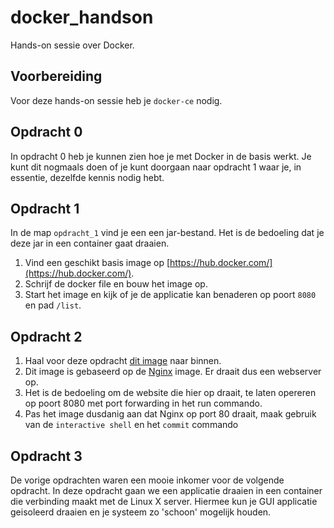 # docker_handson
Hands-on sessie over Docker. 

## Voorbereiding
Voor deze hands-on sessie heb je `docker-ce` nodig.

## Opdracht 0
In opdracht 0 heb je kunnen zien hoe je met Docker in de basis werkt. Je kunt dit nogmaals doen of je kunt doorgaan naar opdracht 1 waar je, in essentie, dezelfde kennis nodig hebt.

## Opdracht 1
In de map `opdracht_1` vind je een een jar-bestand. Het is de bedoeling dat je deze jar in een container gaat draaien.

1. Vind een geschikt basis image op [https://hub.docker.com/](https://hub.docker.com/).
2. Schrijf de docker file en bouw het image op.
3. Start het image en kijk of je de applicatie kan benaderen op poort `8080` en pad `/list`.

## Opdracht 2

1. Haal voor deze opdracht [dit image](https://hub.docker.com/r/xanvier/secret/) naar binnen.
2. Dit image is gebaseerd op de [Nginx](https://hub.docker.com/_/nginx/) image. Er draait dus een webserver op.
3. Het is de bedoeling om de website die hier op draait, te laten opereren op poort 8080 met port forwarding in het run commando.
4. Pas het image dusdanig aan dat Nginx op port 80 draait, maak gebruik van de `interactive shell` en het `commit` commando

## Opdracht 3

De vorige opdrachten waren een mooie inkomer voor de volgende opdracht. In deze opdracht gaan we een applicatie draaien in een container die verbinding maakt met de Linux X server. Hiermee kun je GUI applicatie geisoleerd draaien en je systeem zo 'schoon' mogelijk houden.






